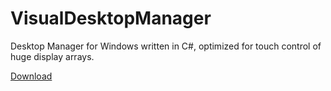 # VisualDesktopManager
Desktop Manager for Windows written in C#, optimized for touch control of huge display arrays.


[Download](https://github.com/hansschmucker/VisualDesktopManager/blob/master/build/VisualDesktopManager.exe?raw=true)
